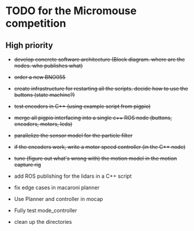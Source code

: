 # TODO for the Micromouse competition

## High priority

 * ~~develop concrete software architecture (Block diagram. where are the nodes. who publishes what)~~
 * ~~order a new BNO055~~
 * ~~create infrastructure for restarting all the scripts. decide how to use the buttons (state machine?)~~
 * ~~test encoders in C++ (using example script from pigpio)~~
 * ~~merge all pigpio interfacing into a single c++ ROS node (buttons, ~~encoders, motors, leds~~)~~
 * ~~parallelize the sensor model for the particle filter~~
 * ~~if the encoders work, write a motor speed controller (in the C++ node)~~
 * ~~tune (figure out what's wrong with) the motion model in the motion capture rig~~
 * add ROS publishing for the lidars in a C++ script
 * fix edge cases in macaroni planner
 
 * Use Planner and controller in mocap
 * Fully test mode_controller
 * clean up the directories